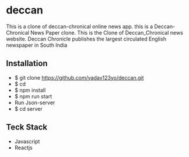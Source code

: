 # deccan
This is a clone of deccan-chronical online news app.  this is a Deccan-Chronical News Paper clone.
This is the Clone of Deccan_Chronical news website. Deccan Chronicle publishes the largest circulated English newspaper in South India

## Installation
- $ git clone https://github.com/yadav123yo/deccan.git
- $ cd 
- $ npm install
- $ npm run start
- Run Json-server
- $ cd server

## Teck Stack
- Javascript
- Reactjs
